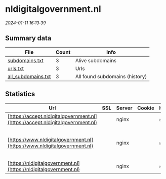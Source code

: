 # nldigitalgovernment.nl
*2024-01-11 16:13:39*
## Summary data
| File       | Count | Info |
|------------|-------|------|
|[subdomains.txt](/data/nldigitalgovernment.nl/subdomains.txt)|3|Alive subdomains|
|[urls.txt](/data/nldigitalgovernment.nl/urls.txt)|3|Urls|
|[all_subdomains.txt](/data/nldigitalgovernment.nl/all_subdomains.txt)|3|All found subdomains (history)|
## Statistics
| Url | SSL | Server | Cookie | HSTS | CSP | XFO | XXP | RP | Tech |Title |
|------------|-------|------|------|------|------|------|------|------|------|------|
|[https://accept.nldigitalgovernment.nl](https://accept.nldigitalgovernment.nl)| |nginx| |:white_check_mark: | | | | :white_check_mark: |Basic HSTS Nginx|401 Authorizatio...|
|[https://www.nldigitalgovernment.nl](https://www.nldigitalgovernment.nl)| |nginx| |:white_check_mark: | | | | :white_check_mark: |HSTS MySQL Nginx PHP:8.0.30 WordPress:6.4.2 Yoast SEO:21.7|Home - Digital G...|
|[https://nldigitalgovernment.nl](https://nldigitalgovernment.nl)| |nginx| |:white_check_mark: | | | | :white_check_mark: |HSTS Nginx PHP:8.0.30||